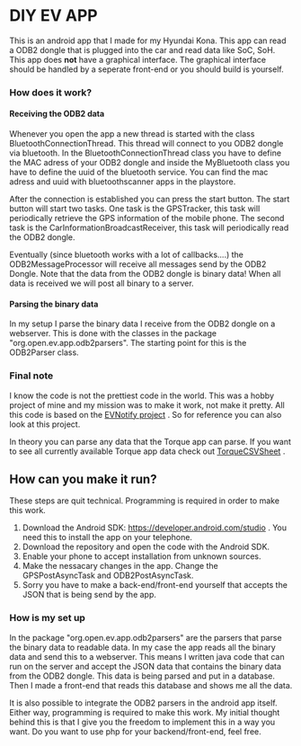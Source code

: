 
# DIY EV APP  
This is an android app that I made for my Hyundai Kona. This app can read a ODB2 dongle that is plugged into the car and read data like SoC, SoH. This app does **not** have a graphical interface. The graphical interface should be handled by a seperate front-end or you should build is yourself. 

### How does it work?
#### Receiving the ODB2 data
Whenever you open the app a new thread is started with the class BluetoothConnectionThread. This thread will connect to you ODB2 dongle via bluetooth. In the BluetoothConnectionThread class you have to define the MAC adress of your ODB2 dongle and inside the MyBluetooth class you have to define the uuid of the bluetooth service. You can find the mac adress and uuid with bluetoothscanner apps in the playstore.

After the connection is established you can press the start button. The start button will start two tasks. One task is the GPSTracker, this task will periodically retrieve the GPS information of the mobile phone. The second task is the CarInformationBroadcastReceiver, this task will periodically read the ODB2 dongle. 

Eventually (since bluetooth works with a lot of callbacks....) the ODB2MessageProcessor will receive all messages send by the ODB2 Dongle. Note that the data from the ODB2 dongle is binary data! When all data is received we will post all binary to a server. 
#### Parsing the binary data
In my setup I parse the binary data I receive from the ODB2 dongle on a webserver. This is done with the classes in the package "org.open.ev.app.odb2parsers".  The starting point for this is the ODB2Parser class. 
### Final note
I know the code is not the prettiest code in the world. This was a hobby project of mine and my mission was to make it work, not make it pretty. All this code is based on the [EVNotify project](https://github.com/EVNotify/EVNotify/blob/master/app/www/components/cars/KONA_EV.vue) . So for reference you can also look at this project. 

In theory you can parse any data that the Torque app can parse. If you want to see all currently available Torque app data check out [TorqueCSVSheet](https://github.com/JejuSoul/OBD-PIDs-for-HKMC-EVs/tree/master/Hyundai%20Kona%20EV%20%26%20Kia%20Niro%20EV) .

## How can you make it run?
These steps are quit technical. Programming is required in order to make this work.
1. Download the Android SDK: https://developer.android.com/studio . You need this to install the app on your telephone.
2. Download the repository and open the code with the Android SDK.
3. Enable your phone to accept installation from unknown sources.
4. Make the nessacary changes in the app. Change the GPSPostAsyncTask and ODB2PostAsyncTask.
5. Sorry you have to make a back-end/front-end yourself that accepts the JSON that is being send by the app.

### How is my set up
In the package "org.open.ev.app.odb2parsers" are the parsers that parse the binary data to readable data. In my case the app reads all the binary data and send this to a webserver. This means I written java code that can run on the server and accept the JSON data that contains the binary data from the ODB2 dongle. This data is being parsed and put in a database. Then I made a front-end that reads this database and shows me all the data. 

It is also possible to integrate the ODB2 parsers in the android app itself. Either way, programming is required to make this work. My initial thought behind this is that I give you the freedom to implement this in a way you want. Do you want to use php for your backend/front-end, feel free. 
